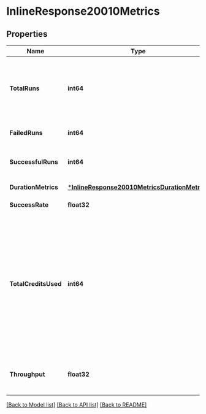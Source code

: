 # InlineResponse20010Metrics

## Properties
Name | Type | Description | Notes
------------ | ------------- | ------------- | -------------
**TotalRuns** | **int64** | The total number of runs, including runs that are still on-hold or running. | [default to null]
**FailedRuns** | **int64** | The number of failed runs. | [default to null]
**SuccessfulRuns** | **int64** | The number of successful runs. | [default to null]
**DurationMetrics** | [***InlineResponse20010MetricsDurationMetrics**](inline_response_200_10_metrics_duration_metrics.md) |  | [default to null]
**SuccessRate** | **float32** |  | [default to null]
**TotalCreditsUsed** | **int64** | The total credits consumed by the job in the aggregation window. Note that Insights is not a real time financial reporting tool and should not be used for credit reporting. | [default to null]
**Throughput** | **float32** | The average number of runs per day. | [default to null]

[[Back to Model list]](../README.md#documentation-for-models) [[Back to API list]](../README.md#documentation-for-api-endpoints) [[Back to README]](../README.md)

